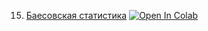 15. [Баесовская статистика](https://mathmechterver.github.io/stat2022/prac15/prac.html)  [![Open In Colab](https://colab.research.google.com/assets/colab-badge.svg)](https://colab.research.google.com/github/mathmechterver/stat2022/blob/master/prac15/prac.ipynb)